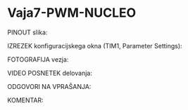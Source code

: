 # Vaja7-PWM-NUCLEO

PINOUT slika:



IZREZEK konfiguracijskega okna (TIM1,  Parameter Settings):



FOTOGRAFIJA vezja:


VIDEO POSNETEK delovanja:


ODGOVORI NA VPRAŠANJA:



KOMENTAR:



